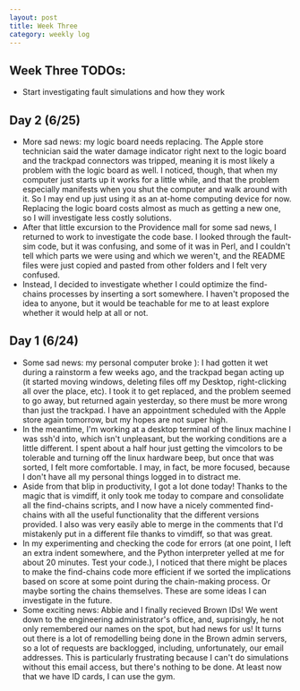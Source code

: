 ```yaml
---
layout: post 
title: Week Three 
category: weekly log
---
```


## Week Three TODOs:
+ Start investigating fault simulations and how they work

## Day 2 (6/25)
 + More sad news: my logic board needs replacing. The Apple store technician said the water
   damage indicator right next to the logic board and the trackpad connectors was tripped,
   meaning it is most likely a problem with the logic board as well. I noticed, though, 
   that when my computer just starts up it works for a little while, and that the problem
   especially manifests when you shut the computer and walk around with it. So I may end up
   just using it as an at-home computing device for now. Replacing the logic board costs 
   almost as much as getting a new one, so I will investigate less costly solutions. 
 + After that little excursion to the Providence mall for some sad news, I returned to work
   to investigate the code base. I looked through the fault-sim code, but it was confusing, 
   and some of it was in Perl, and I couldn't tell which parts we were using and which we
   weren't, and the README files were just copied and pasted from other folders and I felt 
   very confused.
 + Instead, I decided to investigate whether I could optimize the find-chains processes
   by inserting a sort somewhere. I haven't proposed the idea to anyone, but it would be
   teachable for me to at least explore whether it would help at all or not. 

## Day 1 (6/24)
 + Some sad news: my personal computer broke ): I had gotten it wet during a rainstorm
   a few weeks ago, and the trackpad began acting up (it started moving windows, 
   deleting files off my Desktop, right-clicking all over the place, etc). I took it 
   to get replaced, and 
   the problem seemed to go away, but returned again yesterday, so there must be more
   wrong than just the trackpad. I have an appointment scheduled with the Apple store 
   again tomorrow, but my hopes are not super high. 
 + In the meantime, I'm working at a desktop terminal of the linux machine I was ssh'd
   into, which isn't unpleasant, but the working conditions are a little different.
   I spent about a half hour just getting the vimcolors to be tolerable and turning off
   the linux hardware beep, but once that was sorted, I felt more comfortable. I may, in
   fact, be more focused, because I don't have all my personal things logged in to distract
   me.
 + Aside from that blip in productivity, I got a lot done today! Thanks to the magic that
   is vimdiff, it only took me today to compare and consolidate all the find-chains scripts,
   and I now have a nicely commented find-chains with all the useful functionality that the 
   different versions provided. I also was very easily able to merge in the comments that I'd
   mistakenly put in a different file thanks to vimdiff, so that was great.
 + In my experimenting and checking the code for errors (at one point, I left an extra indent
   somewhere, and the Python interpreter yelled at me for about 20 minutes. Test your code.),
   I noticed that there might be places to make the find-chains code more efficient if we sorted
   the implications based on score at some point during the chain-making process. Or maybe sorting
   the chains themselves. These are some ideas I can investigate in the future.
 + Some exciting news: Abbie and I finally recieved Brown IDs! We went down to the engineering
   administrator's office, and, suprisingly, he not only remembered our names on the spot, but
   had news for us! It turns out there is a lot of remodelling being done in the Brown admin servers,
   so a lot of requests are backlogged, including, unfortunately, our email addresses. This is particularly
   frustrating because I can't do simulations without this email access, but there's nothing to be
   done. At least now that we have ID cards, I can use the gym.
